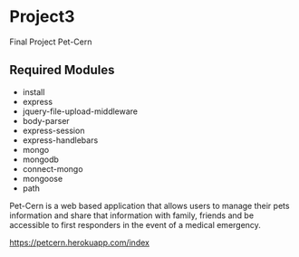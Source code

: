 # Project3
Final Project Pet-Cern

## Required Modules
- install
- express
- jquery-file-upload-middleware
- body-parser
- express-session
- express-handlebars
- mongo
- mongodb
- connect-mongo
- mongoose
- path


Pet-Cern is a web based application that allows users to manage their pets information and share that information with family, friends and be accessible to first responders in the event of a medical emergency.  


https://petcern.herokuapp.com/index

